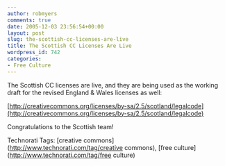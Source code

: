 ```yaml
---
author: robmyers
comments: true
date: 2005-12-03 23:56:54+00:00
layout: post
slug: the-scottish-cc-licenses-are-live
title: The Scottish CC Licenses Are Live
wordpress_id: 742
categories:
- Free Culture
---
```


  
The Scottish CC licenses are live, and they are being used as the working draft for the revised England & Wales licenses as well:  


  
[http://creativecommons.org/licenses/by-sa/2.5/scotland/legalcode](http://creativecommons.org/licenses/by-sa/2.5/scotland/legalcode)  


  
Congratulations to the Scottish team!  


  


Technorati Tags: [creative commons](http://www.technorati.com/tag/creative commons), [free culture](http://www.technorati.com/tag/free culture)

  


